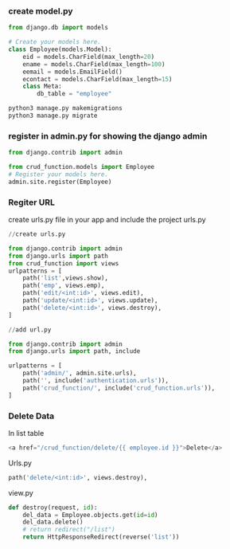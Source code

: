 ### create model.py
```python
from django.db import models

# Create your models here.
class Employee(models.Model):  
    eid = models.CharField(max_length=20)  
    ename = models.CharField(max_length=100)  
    eemail = models.EmailField()  
    econtact = models.CharField(max_length=15)  
    class Meta:  
        db_table = "employee"
```
```python
python3 manage.py makemigrations
python3 manage.py migrate  
```

### register in admin.py for showing the django admin
```python
from django.contrib import admin

from crud_function.models import Employee
# Register your models here.
admin.site.register(Employee)
```

### Regiter URL
create urls.py file in your app and include the project urls.py
```python
//create urls.py

from django.contrib import admin  
from django.urls import path  
from crud_function import views
urlpatterns = [   
    path('list',views.show),
    path('emp', views.emp),    
    path('edit/<int:id>', views.edit),  
    path('update/<int:id>', views.update),  
    path('delete/<int:id>', views.destroy),  
]

//add url.py

from django.contrib import admin
from django.urls import path, include

urlpatterns = [
    path('admin/', admin.site.urls),
    path('', include('authentication.urls')),
    path('crud_function/', include('crud_function.urls')),
]

```


### Delete Data
In list table
```python
<a href="/crud_function/delete/{{ employee.id }}">Delete</a>
```
Urls.py
```python
path('delete/<int:id>', views.destroy),  
```
view.py
```python
def destroy(request, id):  
    del_data = Employee.objects.get(id=id)  
    del_data.delete()  
    # return redirect("/list")
    return HttpResponseRedirect(reverse('list'))
```
